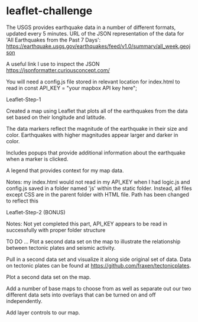 # leaflet-challenge

The USGS provides earthquake data in a number of different formats, updated every 5 minutes. 
URL of the JSON representation of the data for 'All Earthquakes from the Past 7 Days': https://earthquake.usgs.gov/earthquakes/feed/v1.0/summary/all_week.geojson 

A useful link I use to inspect the JSON https://jsonformatter.curiousconcept.com/

You will need a config.js file stored in relevant location for index.html to read in 
const API_KEY = "your mapbox API key here";


Leaflet-Step-1

Created a map using Leaflet that plots all of the earthquakes from the data set based on their longitude and latitude.

The data markers reflect the magnitude of the earthquake in their size and color. Earthquakes with higher magnitudes appear larger and darker in color.

Includes popups that provide additional information about the earthquake when a marker is clicked.

A legend that provides context for my map data.

Notes: my index.html would not read in my API_KEY when I had logic.js and config.js saved in a folder named 'js' within the static folder. Instead, all files except CSS are in the parent folder with HTML file. Path has been changed to reflect this 


Leaflet-Step-2 (BONUS)

Notes: Not yet completed this part, API_KEY appears to be read in successfully with proper folder structure

TO DO ...
Plot a second data set on the map to illustrate the relationship between tectonic plates and seismic activity. 

Pull in a second data set and visualize it along side original set of data. Data on tectonic plates can be found at https://github.com/fraxen/tectonicplates.

Plot a second data set on the map.

Add a number of base maps to choose from as well as separate out our two different data sets into overlays that can be turned on and off independently.

Add layer controls to our map.




